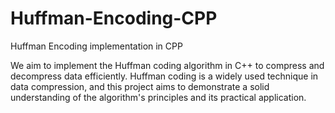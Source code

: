 # Huffman-Encoding-CPP
Huffman Encoding implementation in CPP


We aim to implement the Huffman coding algorithm in C++ to compress and decompress data efficiently. Huffman coding is a widely used technique in data compression, and this project aims to demonstrate a solid understanding of the algorithm's principles and its practical application.


